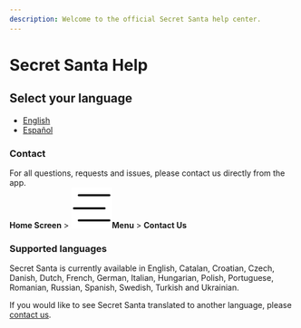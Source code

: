 ```yaml
---
description: Welcome to the official Secret Santa help center.
---
```


# Secret Santa Help

## Select your language

* [English](english/new-event.md)
* [Español](espanol/new-event-es.md)

### Contact

For all questions, requests and issues, please contact us directly from the app.  
**Home Screen** &gt; ![](.gitbook/assets/ic_routes_menu-403x.png.png)**Menu**  &gt; **Contact Us**

### Supported languages

Secret Santa is currently available in English, Catalan, Croatian, Czech, Danish, Dutch, French, German, Italian, Hungarian, Polish, Portuguese, Romanian, Russian, Spanish, Swedish, Turkish and Ukrainian.

If you would like to see Secret Santa translated to another language, please [contact us](./#contact).







